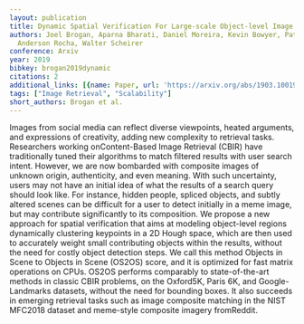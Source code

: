 ```yaml
---
layout: publication
title: Dynamic Spatial Verification For Large-scale Object-level Image Retrieval
authors: Joel Brogan, Aparna Bharati, Daniel Moreira, Kevin Bowyer, Patrick Flynn,
  Anderson Rocha, Walter Scheirer
conference: Arxiv
year: 2019
bibkey: brogan2019dynamic
citations: 2
additional_links: [{name: Paper, url: 'https://arxiv.org/abs/1903.10019'}]
tags: ["Image Retrieval", "Scalability"]
short_authors: Brogan et al.
---
```

Images from social media can reflect diverse viewpoints, heated arguments,
and expressions of creativity, adding new complexity to retrieval tasks.
Researchers working onContent-Based Image Retrieval (CBIR) have traditionally
tuned their algorithms to match filtered results with user search intent.
However, we are now bombarded with composite images of unknown origin,
authenticity, and even meaning. With such uncertainty, users may not have an
initial idea of what the results of a search query should look like. For
instance, hidden people, spliced objects, and subtly altered scenes can be
difficult for a user to detect initially in a meme image, but may contribute
significantly to its composition. We propose a new approach for spatial
verification that aims at modeling object-level regions dynamically clustering
keypoints in a 2D Hough space, which are then used to accurately weight small
contributing objects within the results, without the need for costly object
detection steps. We call this method Objects in Scene to Objects in Scene
(OS2OS) score, and it is optimized for fast matrix operations on CPUs. OS2OS
performs comparably to state-of-the-art methods in classic CBIR problems, on
the Oxford5K, Paris 6K, and Google-Landmarks datasets, without the need for
bounding boxes. It also succeeds in emerging retrieval tasks such as image
composite matching in the NIST MFC2018 dataset and meme-style composite imagery
fromReddit.